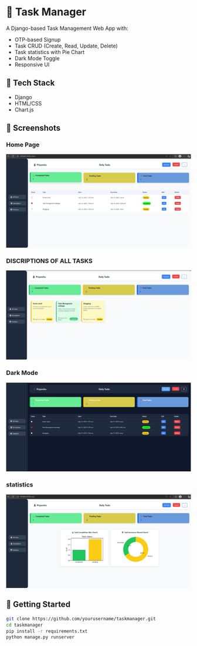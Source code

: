 # 📝 Task Manager

A Django-based Task Management Web App with:

- OTP-based Signup
- Task CRUD (Create, Read, Update, Delete)
- Task statistics with Pie Chart
- Dark Mode Toggle
- Responsive UI

## 🔧 Tech Stack
- Django
- HTML/CSS
- Chart.js

## 📸 Screenshots

### Home Page
![Home](media/home.png)

### DISCRIPTIONS OF ALL TASKS
![Modal](media/detail.png)

### Dark Mode
![Dark Mode](media/dark.png)

### statistics
![statistics](media/stat.png)

## 🚀 Getting Started

```bash
git clone https://github.com/yourusername/taskmanager.git
cd taskmanager
pip install -r requirements.txt
python manage.py runserver
